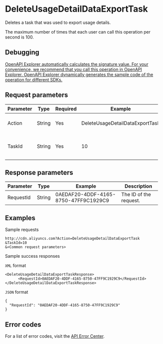 # DeleteUsageDetailDataExportTask

Deletes a task that was used to export usage details.

The maximum number of times that each user can call this operation per second is 100.

## Debugging

[OpenAPI Explorer automatically calculates the signature value. For your convenience, we recommend that you call this operation in OpenAPI Explorer. OpenAPI Explorer dynamically generates the sample code of the operation for different SDKs.](https://api.aliyun.com/#product=Cdn&api=DeleteUsageDetailDataExportTask&type=RPC&version=2018-05-10)

## Request parameters

|Parameter|Type|Required|Example|Description|
|---------|----|--------|-------|-----------|
|Action|String|Yes|DeleteUsageDetailDataExportTask|The operation that you want to perform. Set the value to **DeleteUsageDetailDataExportTask**. |
|TaskId|String|Yes|10|The ID of the export task that you want to delete. You can call the DescribeUserUsageDataExportTask operation to query task IDs. |

## Response parameters

|Parameter|Type|Example|Description|
|---------|----|-------|-----------|
|RequestId|String|0AEDAF20-4DDF-4165-8750-47FF9C1929C9|The ID of the request. |

## Examples

Sample requests

```
http://cdn.aliyuncs.com?Action=DeleteUsageDetailDataExportTask
&TaskId=10
&<Common request parameters>
```

Sample success responses

`XML` format

```
<DeleteUsageDetailDataExportTaskResponse>
      <RequestId>0AEDAF20-4DDF-4165-8750-47FF9C1929C9</RequestId>
</DeleteUsageDetailDataExportTaskResponse>
```

`JSON` format

```
{
  "RequestId": "0AEDAF20-4DDF-4165-8750-47FF9C1929C9"
}
```

## Error codes

For a list of error codes, visit the [API Error Center](https://error-center.alibabacloud.com/status/product/Cdn).

